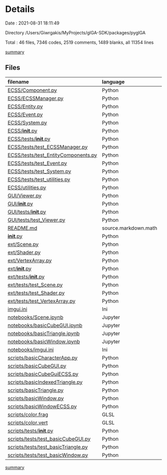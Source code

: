 # Details

Date : 2021-08-31 18:11:49

Directory /Users/Giwrgakis/MyProjects/glGA-SDK/packages/pyglGA

Total : 46 files,  7346 codes, 2519 comments, 1489 blanks, all 11354 lines

[summary](results.md)

## Files
| filename | language | code | comment | blank | total |
| :--- | :--- | ---: | ---: | ---: | ---: |
| [ECSS/Component.py](/ECSS/Component.py) | Python | 235 | 179 | 91 | 505 |
| [ECSS/ECSSManager.py](/ECSS/ECSSManager.py) | Python | 156 | 124 | 38 | 318 |
| [ECSS/Entity.py](/ECSS/Entity.py) | Python | 84 | 54 | 35 | 173 |
| [ECSS/Event.py](/ECSS/Event.py) | Python | 76 | 49 | 28 | 153 |
| [ECSS/System.py](/ECSS/System.py) | Python | 150 | 165 | 62 | 377 |
| [ECSS/__init__.py](/ECSS/__init__.py) | Python | 0 | 0 | 1 | 1 |
| [ECSS/tests/__init__.py](/ECSS/tests/__init__.py) | Python | 0 | 0 | 1 | 1 |
| [ECSS/tests/test_ECSSManager.py](/ECSS/tests/test_ECSSManager.py) | Python | 99 | 64 | 43 | 206 |
| [ECSS/tests/test_EntityComponents.py](/ECSS/tests/test_EntityComponents.py) | Python | 252 | 49 | 76 | 377 |
| [ECSS/tests/test_Event.py](/ECSS/tests/test_Event.py) | Python | 151 | 98 | 52 | 301 |
| [ECSS/tests/test_System.py](/ECSS/tests/test_System.py) | Python | 300 | 128 | 76 | 504 |
| [ECSS/tests/test_utilities.py](/ECSS/tests/test_utilities.py) | Python | 287 | 73 | 81 | 441 |
| [ECSS/utilities.py](/ECSS/utilities.py) | Python | 150 | 234 | 43 | 427 |
| [GUI/Viewer.py](/GUI/Viewer.py) | Python | 281 | 178 | 98 | 557 |
| [GUI/__init__.py](/GUI/__init__.py) | Python | 0 | 0 | 1 | 1 |
| [GUI/tests/__init__.py](/GUI/tests/__init__.py) | Python | 0 | 0 | 1 | 1 |
| [GUI/tests/test_Viewer.py](/GUI/tests/test_Viewer.py) | Python | 38 | 19 | 17 | 74 |
| [README.md](/README.md) | source.markdown.math | 29 | 0 | 8 | 37 |
| [__init__.py](/__init__.py) | Python | 0 | 0 | 1 | 1 |
| [ext/Scene.py](/ext/Scene.py) | Python | 63 | 36 | 30 | 129 |
| [ext/Shader.py](/ext/Shader.py) | Python | 209 | 141 | 56 | 406 |
| [ext/VertexArray.py](/ext/VertexArray.py) | Python | 88 | 46 | 29 | 163 |
| [ext/__init__.py](/ext/__init__.py) | Python | 0 | 0 | 1 | 1 |
| [ext/tests/__init__.py](/ext/tests/__init__.py) | Python | 0 | 0 | 1 | 1 |
| [ext/tests/test_Scene.py](/ext/tests/test_Scene.py) | Python | 173 | 103 | 55 | 331 |
| [ext/tests/test_Shader.py](/ext/tests/test_Shader.py) | Python | 24 | 7 | 19 | 50 |
| [ext/tests/test_VertexArray.py](/ext/tests/test_VertexArray.py) | Python | 24 | 7 | 18 | 49 |
| [imgui.ini](/imgui.ini) | Ini | 68 | 0 | 18 | 86 |
| [notebooks/Scene.ipynb](/notebooks/Scene.ipynb) | Jupyter | 161 | 0 | 0 | 161 |
| [notebooks/basicCubeGUI.ipynb](/notebooks/basicCubeGUI.ipynb) | Jupyter | 795 | 0 | 0 | 795 |
| [notebooks/basicTriangle.ipynb](/notebooks/basicTriangle.ipynb) | Jupyter | 563 | 0 | 0 | 563 |
| [notebooks/basicWindow.ipynb](/notebooks/basicWindow.ipynb) | Jupyter | 1,150 | 0 | 0 | 1,150 |
| [notebooks/imgui.ini](/notebooks/imgui.ini) | Ini | 20 | 0 | 6 | 26 |
| [scripts/basicCharacterApp.py](/scripts/basicCharacterApp.py) | Python | 617 | 202 | 151 | 970 |
| [scripts/basicCubeGUI.py](/scripts/basicCubeGUI.py) | Python | 242 | 113 | 83 | 438 |
| [scripts/basicCubeGuiECSS.py](/scripts/basicCubeGuiECSS.py) | Python | 172 | 114 | 40 | 326 |
| [scripts/basicIndexedTriangle.py](/scripts/basicIndexedTriangle.py) | Python | 396 | 206 | 109 | 711 |
| [scripts/basicTriangle.py](/scripts/basicTriangle.py) | Python | 137 | 66 | 53 | 256 |
| [scripts/basicWindow.py](/scripts/basicWindow.py) | Python | 84 | 27 | 34 | 145 |
| [scripts/basicWindowECSS.py](/scripts/basicWindowECSS.py) | Python | 20 | 11 | 9 | 40 |
| [scripts/color.frag](/scripts/color.frag) | GLSL | 5 | 0 | 2 | 7 |
| [scripts/color.vert](/scripts/color.vert) | GLSL | 5 | 0 | 3 | 8 |
| [scripts/tests/__init__.py](/scripts/tests/__init__.py) | Python | 0 | 0 | 1 | 1 |
| [scripts/tests/test_basicCubeGUI.py](/scripts/tests/test_basicCubeGUI.py) | Python | 16 | 11 | 7 | 34 |
| [scripts/tests/test_basicTriangle.py](/scripts/tests/test_basicTriangle.py) | Python | 16 | 10 | 7 | 33 |
| [scripts/tests/test_basicWindow.py](/scripts/tests/test_basicWindow.py) | Python | 10 | 5 | 4 | 19 |

[summary](results.md)